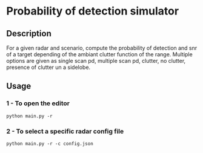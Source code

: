 # Probability of detection simulator

## Description

For a given radar and scenario, compute the probability of detection and snr of a target depending of the ambiant clutter function of the range. Multiple options are given as single scan pd, multiple scan pd, clutter, no clutter, presence of clutter un a sidelobe.

## Usage

### 1 - To open the editor
```
python main.py -r
```
### 2 - To select a specific radar config file
```
python main.py -r -c config.json
```
